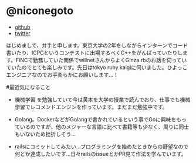 # @niconegoto

- [github](https://github.com/niconegoto)
- [twitter](https://twitter.com/koki_ide)

はじめまして、井手と申します。東京大学の2年をしながらインターンでコード書いたり、ICPCというコンテストに出場するべくC++をがんばっていたりします。FiNCで勤務していた関係でwillnetさんからよくGinza.rbのお話を伺っていていたのでとても楽しみです。先日はtokyo ruby kaigiに伺いました。ひよっこエンジニアなのでお手柔らかにお願いします…！

#最近気になること

* 機械学習
を勉強していて今は黄本を大学の授業で読んでおり、仕事でも機械学習でレコメンドエンジンを作っています。まだまだ勉強中です。
* Golang。DockerなどがGolangで書かれているという事でGoに興味をもっているのですが、他のメジャーな言語に比べて書籍等も少なく、周りに同士もいないため挫折しそう…

* railsにコミットしてみたい…プログラミングを始めたときからの野望なので何とか達成したいです…日々railsのissueとかPR見て作法を学んでいます。
